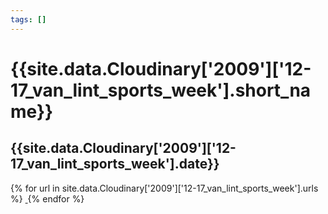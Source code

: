 ```yaml
---
tags: []
---
```

<div itemscope itemtype="http://schema.org/Photograph">
  <h1>{{site.data.Cloudinary['2009']['12-17_van_lint_sports_week'].short_name}}</h1>
  <h2 class="event-date">{{site.data.Cloudinary['2009']['12-17_van_lint_sports_week'].date}}</h2>
  {% for url in site.data.Cloudinary['2009']['12-17_van_lint_sports_week'].urls %}
    <a itemprop="image" class="swipebox" title="" href="{{ site.cloudinary.baseurl }}/{{ url }}">
      <img alt="" itemprop="thumbnailUrl" src="{{ site.cloudinary.baseurl }}/h_150/{{ url }}" />
      <meta itemprop="isFamilyFriendly" content="true" />
    </a>
  {% endfor %}
</div>
